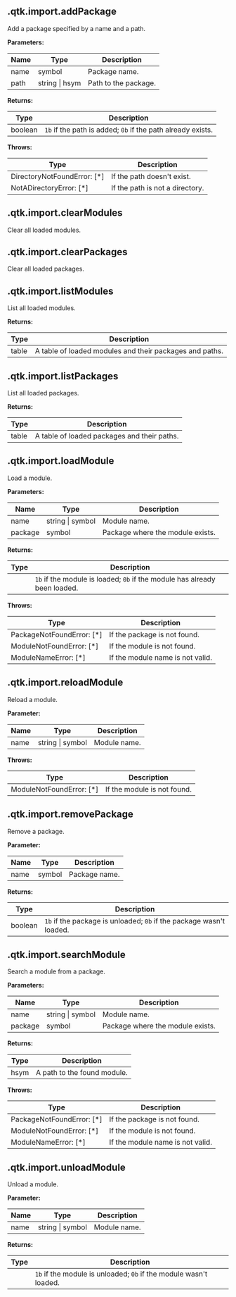 

## .qtk.import.addPackage

Add a package specified by a name and a path.

**Parameters:**

|Name|Type|Description|
|---|---|---|
|name|symbol|Package name.|
|path|string \| hsym|Path to the package.|

**Returns:**

|Type|Description|
|---|---|
|boolean|`1b` if the path is added; `0b` if the path already exists.|

**Throws:**

|Type|Description|
|---|---|
|DirectoryNotFoundError: [*]|If the path doesn't exist.|
|NotADirectoryError: [*]|If the path is not a directory.|

## .qtk.import.clearModules

Clear all loaded modules.

## .qtk.import.clearPackages

Clear all loaded packages.

## .qtk.import.listModules

List all loaded modules.

**Returns:**

|Type|Description|
|---|---|
|table|A table of loaded modules and their packages and paths.|

## .qtk.import.listPackages

List all loaded packages.

**Returns:**

|Type|Description|
|---|---|
|table|A table of loaded packages and their paths.|

## .qtk.import.loadModule

Load a module.

**Parameters:**

|Name|Type|Description|
|---|---|---|
|name|string \| symbol|Module name.|
|package|symbol|Package where the module exists.|

**Returns:**

|Type|Description|
|---|---|
||`1b` if the module is loaded; `0b` if the module has already been loaded.|

**Throws:**

|Type|Description|
|---|---|
|PackageNotFoundError: [*]|If the package is not found.|
|ModuleNotFoundError: [*]|If the module is not found.|
|ModuleNameError: [*]|If the module name is not valid.|

## .qtk.import.reloadModule

Reload a module.

**Parameter:**

|Name|Type|Description|
|---|---|---|
|name|string \| symbol|Module name.|

**Throws:**

|Type|Description|
|---|---|
|ModuleNotFoundError: [*]|If the module is not found.|

## .qtk.import.removePackage

Remove a package.

**Parameter:**

|Name|Type|Description|
|---|---|---|
|name|symbol|Package name.|

**Returns:**

|Type|Description|
|---|---|
|boolean|`1b` if the package is unloaded; `0b` if the package wasn't loaded.|

## .qtk.import.searchModule

Search a module from a package.

**Parameters:**

|Name|Type|Description|
|---|---|---|
|name|string \| symbol|Module name.|
|package|symbol|Package where the module exists.|

**Returns:**

|Type|Description|
|---|---|
|hsym|A path to the found module.|

**Throws:**

|Type|Description|
|---|---|
|PackageNotFoundError: [*]|If the package is not found.|
|ModuleNotFoundError: [*]|If the module is not found.|
|ModuleNameError: [*]|If the module name is not valid.|

## .qtk.import.unloadModule

Unload a module.

**Parameter:**

|Name|Type|Description|
|---|---|---|
|name|string \| symbol|Module name.|

**Returns:**

|Type|Description|
|---|---|
||`1b` if the module is unloaded; `0b` if the module wasn't loaded.|
